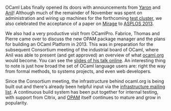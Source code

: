 OCaml Labs finally opened its doors with announcements from
[Yaron](https://ocaml.janestreet.com/?q=node/109) and
[Anil](http://anil.recoil.org/2012/10/19/announcing-ocaml-labs.html)!  Although
much of the remainder of November was spent on administration and wiring up
machines for the forthcoming [test cluster](../projects/opambuilder.html), we
also celebrated the acceptance of a paper on [Mirage](../projects/mirage.html)
to [ASPLOS 2013](../projects/mirage.html#output-asplos2013).

We also had a very productive visit from OCamlPro.  Fabrice, Thomas and Pierre
came over to discuss the new OPAM package manager and the plans for building an
OCaml Platform in 2013. This was in preparation for the subsequent Consortium
meeting of the industrial board of OCaml, where Anil was able to present (and
get approved) an overview of what [ocaml.org](http://ocaml.org) would become.
You can see the [slides of his talk
online](http://anil.recoil.org/slides/OCaml-Consortium-2012-OCamlLabs.pdf).  An
interesting thing to note is just how broad the set of OCaml language users
are: right the way from formal methods, to systems projects, and even web
developers.

Since the Consortium meeting, the infrastructure behind ocaml.org is being
built out and there's already been helpful input via the [infrastructure
mailing list](../projects/infrastructure.html#output-web-design-content).  A
continuous build system has been put together for internal testing, with
support from Citrix, and [OPAM](#opam) itself continues to mature and grow in
popularity.
